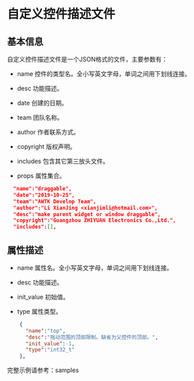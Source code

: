 
# 自定义控件描述文件

## 基本信息

自定义控件描述文件是一个JSON格式的文件，主要参数有：

* name 控件的类型名。全小写英文字母，单词之间用下划线连接。

* desc 功能描述。

* date 创建的日期。

* team 团队名称。

* author 作者联系方式。

* copyright 版权声明。

* includes 包含其它第三放头文件。

* props 属性集合。

```json
  "name":"draggable",
  "date":"2019-10-25",
  "team":"AWTK Develop Team",
  "author":"Li XianJing <xianjimli@hotmail.com>",
  "desc":"make parent widget or window draggable",
  "copyright":"Guangzhou ZHIYUAN Electronics Co.,Ltd.",
  "includes":[],
```

## 属性描述

* name 属性名。全小写英文字母，单词之间用下划线连接。

* desc 功能描述。

* init_value 初始值。

* type 属性类型。

```json
    {
      "name":"top",
      "desc":"拖动范围的顶部限制。缺省为父控件的顶部。",
      "init_value":-1,
      "type":"int32_t"
    },
```

完整示例请参考：samples
